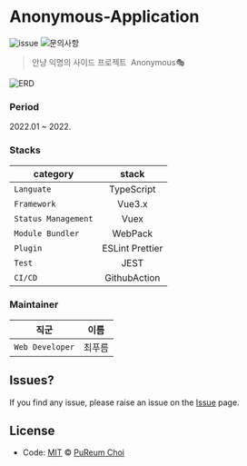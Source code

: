 # Anonymous-Application

![issue](https://img.shields.io/badge/issue-open-green) ![문의사항](https://img.shields.io/badge/%EB%AC%B8%EC%9D%98%ED%95%98%EA%B8%B0-pooreumsunny%40gamil.com-green)

> 안냥 익명의 사이드 프로젝트&nbsp;&nbsp;Anonymous🎭

![ERD](https://encrypted-tbn0.gstatic.com/images?q=tbn:ANd9GcRGT__PbylyF-wZjJh_61kLKx0UH8l8J80uxg&usqp=CAU "ERD")

### Period

2022.01 ~ 2022. 

### Stacks
| category | stack |
|---|:---:|
| `Languate` | TypeScript |
| `Framework` | Vue3.x |
| `Status Management`| Vuex | 
| `Module Bundler` | WebPack |
| `Plugin` | ESLint Prettier |
| `Test` | JEST |  
| `CI/CD` | GithubAction |


### Maintainer

| 직군 | 이름 |
|---|:---:|
| `Web Developer` | 최푸름 |

## Issues? ##
If you find any issue, please raise an issue on the [Issue]( ) page.

## License
- Code: [MIT](./LICENSE) © [PuReum Choi](https://blue-boy.tistory.com/) 
